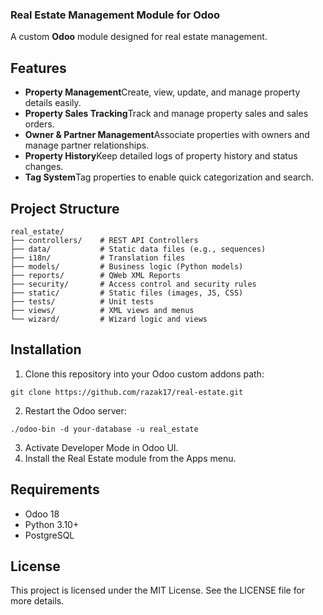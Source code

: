 ### Real Estate Management Module for Odoo

A custom **Odoo** module designed for real estate management.

## Features

- **Property Management**Create, view, update, and manage property details easily.
- **Property Sales Tracking**Track and manage property sales and sales orders.
- **Owner & Partner Management**Associate properties with owners and manage partner relationships.
- **Property History**Keep detailed logs of property history and status changes.
- **Tag System**Tag properties to enable quick categorization and search.

## Project Structure

```plaintext
real_estate/
├── controllers/    # REST API Controllers
├── data/           # Static data files (e.g., sequences)
├── i18n/           # Translation files
├── models/         # Business logic (Python models)
├── reports/        # QWeb XML Reports
├── security/       # Access control and security rules
├── static/         # Static files (images, JS, CSS)
├── tests/          # Unit tests
├── views/          # XML views and menus
└── wizard/         # Wizard logic and views
```

## Installation

1. Clone this repository into your Odoo custom addons path:

```shellscript
git clone https://github.com/razak17/real-estate.git
```

2. Restart the Odoo server:

```shellscript
./odoo-bin -d your-database -u real_estate
```

3. Activate Developer Mode in Odoo UI.
4. Install the Real Estate module from the Apps menu.

## Requirements

- Odoo 18
- Python 3.10+
- PostgreSQL

## License

This project is licensed under the MIT License. See the LICENSE file for more details.
